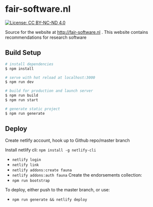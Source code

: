 # fair-software.nl

[![License: CC BY-NC-ND 4.0](https://img.shields.io/badge/License-CC%20BY--NC--ND%204.0-lightgrey.svg)](https://creativecommons.org/licenses/by-nc-nd/4.0/)



Source for the website at http://fair-software.nl . This website contains recommendations for research software

## Build Setup

``` bash
# install dependencies
$ npm install

# serve with hot reload at localhost:3000
$ npm run dev

# build for production and launch server
$ npm run build
$ npm run start

# generate static project
$ npm run generate
```

## Deploy

Create netlify account, hook up to Github repo/master branch

Install netlify cli: `npm install -g netlify-cli`
- `netlify login`
- `netlify link`
- `netlify addons:create fauna`
- `netlify addons:auth fauna`
Create the endorsements collection:
- `npm run bootstrap`

To deploy, either push to the master branch, or use:

- `npm run generate && netlify deploy`
